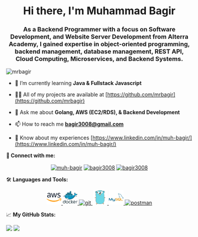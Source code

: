 <h1 align="center">Hi there, I'm Muhammad Bagir</h1>
<!-- <div align="center"> <img src="https://media.licdn.com/dms/image/D4D16AQFeMiqkPzkrgw/profile-displaybackgroundimage-shrink_350_1400/0/1714398947589?e=1722470400&v=beta&t=mQ9eMmrpMgivbMNN0Tftkpxrdcau3NW-X-462mDCwgY"> </div> -->
<h3 align="center">As a Backend Programmer with a focus on Software Development, and Website Server Development from Alterra Academy, I gained expertise in object-oriented programming, backend management, database management, REST API, Cloud Computing, Microservices, and Backend Systems.</h3>

<p align="left"> <img src="https://komarev.com/ghpvc/?username=mrbagir&label=Profile%20views&color=0e75b6&style=flat" alt="mrbagir" /> </p>

- 🌱 I’m currently learning **Java & Fullstack Javascript**

- 👨‍💻 All of my projects are available at [https://github.com/mrbagir](https://github.com/mrbagir)

- 💬 Ask me about **Golang, AWS (EC2/RDS), & Backend Development**

- 📫 How to reach me **bagir3008@gmail.com**

- 📄 Know about my experiences [https://www.linkedin.com/in/muh-bagir/](https://www.linkedin.com/in/muh-bagir/)

**🔗 Connect with me:**
<p align="center">
<a href="https://linkedin.com/in/muh-bagir" target="blank"><img align="center" src="https://raw.githubusercontent.com/rahuldkjain/github-profile-readme-generator/master/src/images/icons/Social/linked-in-alt.svg" alt="muh-bagir" height="30" width="40" /></a>
<a href="https://www.hackerrank.com/bagir3008" target="blank"><img align="center" src="https://raw.githubusercontent.com/rahuldkjain/github-profile-readme-generator/master/src/images/icons/Social/hackerrank.svg" alt="bagir3008" height="30" width="40" /></a>
<a href="https://www.leetcode.com/bagir3008" target="blank"><img align="center" src="https://raw.githubusercontent.com/rahuldkjain/github-profile-readme-generator/master/src/images/icons/Social/leet-code.svg" alt="bagir3008" height="30" width="40" /></a>
</p>

🛠️ **Languages and Tools:**
<p align="center"> <a href="https://aws.amazon.com" target="_blank" rel="noreferrer"> <img src="https://raw.githubusercontent.com/devicons/devicon/master/icons/amazonwebservices/amazonwebservices-original-wordmark.svg" alt="aws" width="40" height="40"/> </a> <a href="https://www.docker.com/" target="_blank" rel="noreferrer"> <img src="https://raw.githubusercontent.com/devicons/devicon/master/icons/docker/docker-original-wordmark.svg" alt="docker" width="40" height="40"/> </a> <a href="https://git-scm.com/" target="_blank" rel="noreferrer"> <img src="https://www.vectorlogo.zone/logos/git-scm/git-scm-icon.svg" alt="git" width="40" height="40"/> </a> <a href="https://golang.org" target="_blank" rel="noreferrer"> <img src="https://raw.githubusercontent.com/devicons/devicon/master/icons/go/go-original.svg" alt="go" width="40" height="40"/> </a> <a href="https://www.mysql.com/" target="_blank" rel="noreferrer"> <img src="https://raw.githubusercontent.com/devicons/devicon/master/icons/mysql/mysql-original-wordmark.svg" alt="mysql" width="40" height="40"/> </a> <a href="https://postman.com" target="_blank" rel="noreferrer"> <img src="https://www.vectorlogo.zone/logos/getpostman/getpostman-icon.svg" alt="postman" width="40" height="40"/> </a> </p>

📈 **My GitHub Stats:**

<p>
  <img height="180em" src="https://github-readme-stats.vercel.app/api?username=mrbagir&show_icons=true&hide_border=true&&count_private=true&include_all_commits=true" />
  <img height="180em" src="https://github-readme-stats.vercel.app/api/top-langs/?username=mrbagir&exclude_repo=KNN-Image-Classification&show_icons=true&hide_border=true&layout=compact&langs_count=8"/>
</p>
